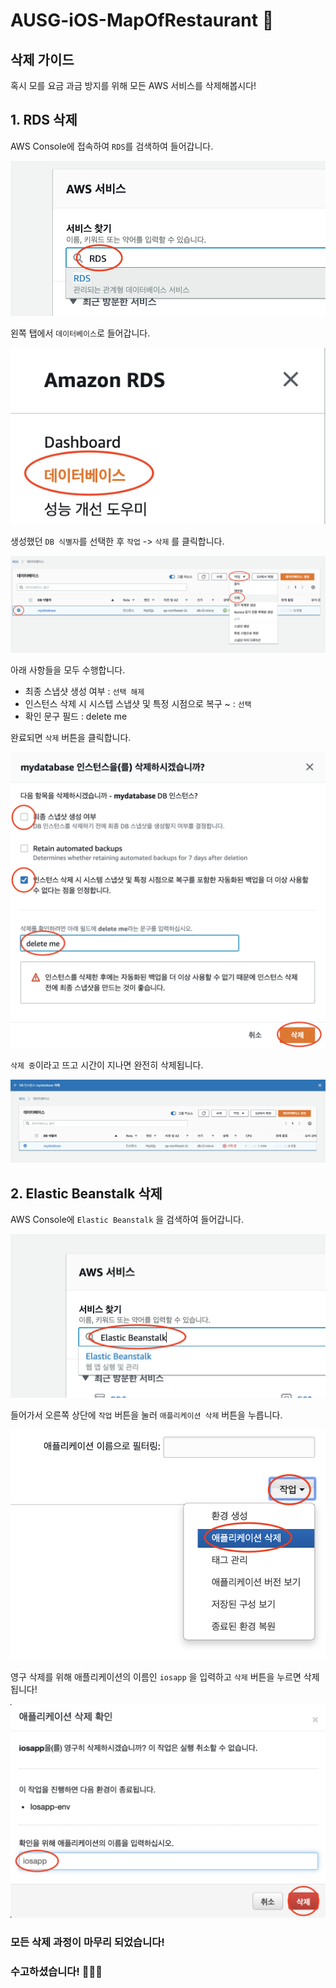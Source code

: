 # AUSG-iOS-MapOfRestaurant 🍎

## 삭제 가이드

혹시 모를 요금 과금 방지를 위해 모든 AWS 서비스를 삭제해봅시다!



## 1. RDS 삭제

AWS Console에 접속하여 `RDS`를 검색하여 들어갑니다.

![](../images/delete_guide/1.png)



왼쪽 탭에서 `데이터베이스`로 들어갑니다.

![](../images/delete_guide/2.png)



생성했던 `DB 식별자`를 선택한 후 `작업` -> `삭제` 를 클릭합니다.

![](../images/delete_guide/3.png)



아래 사항들을 모두 수행합니다.

- 최종 스냅샷 생성 여부 : `선택 해제`
- 인스턴스 삭제 시 시스텝 스냅샷 및 특정 시점으로 복구 ~ : `선택`
- 확인 문구 필드 : delete me

완료되면 `삭제` 버튼을 클릭합니다.

![](../images/delete_guide/4.png)



`삭제 중`이라고 뜨고 시간이 지나면 완전히 삭제됩니다. 

![](../images/delete_guide/5.png)


## 2. Elastic Beanstalk 삭제



AWS Console에 `Elastic Beanstalk` 을 검색하여 들어갑니다.


![](../images/delete_guide/6.png)



들어가서 오른쪽 상단에 `작업` 버튼을 눌러 `애플리케이션 삭제` 버튼을 누릅니다.


![](../images/delete_guide/7.png)



영구 삭제를 위해 애플리케이션의 이름인 `iosapp` 을 입력하고 `삭제` 버튼을 누르면 삭제됩니다!


![](../images/delete_guide/8.png)


### 모든 삭제 과정이 마무리 되었습니다!

### 수고하셨습니다! 👏👏👏